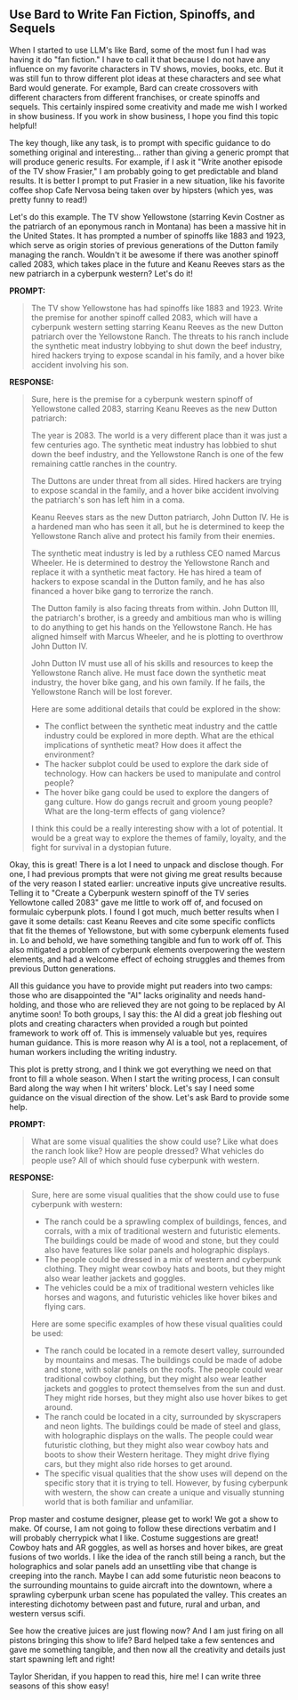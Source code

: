 ## Use Bard to Write Fan Fiction, Spinoffs, and Sequels

When I started to use LLM's like Bard, some of the most fun I had was having it do "fan fiction." I have to call it that because I do not have any influence on my favorite characters in TV shows, movies, books, etc. But it was still fun to throw different plot ideas at these characters and see what Bard would generate. For example, Bard can create crossovers with different characters from different franchises, or create spinoffs and sequels. This certainly inspired some creativity and made me wish I worked in show business. If you work in show business, I hope you find this topic helpful!

The key though, like any task, is to prompt with specific guidance to do something original and interesting... rather than giving a generic prompt that will produce generic results. For example, if I ask it "Write another episode of the TV show Frasier," I am probably going to get predictable and bland results. It is better I prompt to put Frasier in a new situation, like his favorite coffee shop Cafe Nervosa being taken over by hipsters (which yes, was pretty funny to read!) 

Let's do this example. The TV show Yellowstone (starring Kevin Costner as the patriarch of an eponymous ranch in Montana) has been a massive hit in the United States. It has prompted a number of spinoffs like 1883 and 1923, which serve as origin stories of previous generations of the Dutton family managing the ranch. Wouldn't it be awesome if there was another spinoff called 2083, which takes place in the future and Keanu Reeves stars as the new patriarch in a cyberpunk western? Let's do it! 

**PROMPT:**

> The TV show Yellowstone has had spinoffs like 1883 and 1923. Write the premise for another spinoff called 2083, which will have a cyberpunk western setting starring Keanu Reeves as the new Dutton patriarch over the Yellowstone Ranch. The threats to his ranch include the synthetic meat industry lobbying to shut down the beef industry,  hired hackers trying to expose scandal in his family, and a hover bike accident involving his son.

**RESPONSE:**

>Sure, here is the premise for a cyberpunk western spinoff of Yellowstone called 2083, starring Keanu Reeves as the new Dutton patriarch:
>
>The year is 2083. The world is a very different place than it was just a few centuries ago. The synthetic meat industry has lobbied to shut down the beef industry, and the Yellowstone Ranch is one of the few remaining cattle ranches in the country.
>
>The Duttons are under threat from all sides. Hired hackers are trying to expose scandal in the family, and a hover bike accident involving the patriarch's son has left him in a coma.
>
>Keanu Reeves stars as the new Dutton patriarch, John Dutton IV. He is a hardened man who has seen it all, but he is determined to keep the Yellowstone Ranch alive and protect his family from their enemies.
>
>The synthetic meat industry is led by a ruthless CEO named Marcus Wheeler. He is determined to destroy the Yellowstone Ranch and replace it with a synthetic meat factory. He has hired a team of hackers to expose scandal in the Dutton family, and he has also financed a hover bike gang to terrorize the ranch.
>
>The Dutton family is also facing threats from within. John Dutton III, the patriarch's brother, is a greedy and ambitious man who is willing to do anything to get his hands on the Yellowstone Ranch. He has aligned himself with Marcus Wheeler, and he is plotting to overthrow John Dutton IV.
>
>John Dutton IV must use all of his skills and resources to keep the Yellowstone Ranch alive. He must face down the synthetic meat industry, the hover bike gang, and his own family. If he fails, the Yellowstone Ranch will be lost forever.
>
>Here are some additional details that could be explored in the show:
>
>* The conflict between the synthetic meat industry and the cattle industry could be explored in more depth. What are the ethical implications of synthetic meat? How does it affect the environment?
>* The hacker subplot could be used to explore the dark side of technology. How can hackers be used to manipulate and control people?
>* The hover bike gang could be used to explore the dangers of gang culture. How do gangs recruit and groom young people? What are the long-term effects of gang violence?
>
>I think this could be a really interesting show with a lot of potential. It would be a great way to explore the themes of family, loyalty, and the fight for survival in a dystopian future.

Okay, this is great! There is a lot I need to unpack and disclose though. For one, I had previous prompts that were not giving me great results because of the very reason I stated earlier: uncreative inputs give uncreative results. Telling it to "Create a Cyberpunk western spinoff of the TV series Yellowtone called 2083" gave me little to work off of, and focused on formulaic cyberpunk plots. I found I got much, much better results when I gave it some details: cast Keanu Reeves and cite some specific conflicts that fit the themes of Yellowstone, but with some cyberpunk elements fused in. Lo and behold, we have something tangible and fun to work off of. This also mitigated a problem of cyberpunk elements overpowering the western elements, and had a welcome effect of echoing struggles and themes from previous Dutton generations. 

All this guidance you have to provide might put readers into two camps: those who are disappointed the "AI" lacks originality and needs hand-holding, and those who are relieved they are not going to be replaced by AI anytime soon! To both groups, I say this: the AI did a great job fleshing out plots and creating characters when provided a rough but pointed framework to work off of. This is immensely valuable but yes, requires human guidance. This is more reason why AI is a tool, not a replacement, of human workers including the writing industry. 

This plot is pretty strong, and I think we got everything we need on that front to fill a whole season. When I start the writing process, I can consult Bard along the way when I hit writers' block. Let's say I need some guidance on the visual direction of the show. Let's ask Bard to provide some help. 

**PROMPT:**
> What are some visual qualities the show could use? Like what does the ranch look like? How are people dressed? What vehicles do people use? All of which should fuse cyberpunk with western.

**RESPONSE:**

>Sure, here are some visual qualities that the show could use to fuse cyberpunk with western:
>
>* The ranch could be a sprawling complex of buildings, fences, and corrals, with a mix of traditional western and futuristic elements. The buildings could be made of wood and stone, but they could also have features like solar panels and holographic displays.
>* The people could be dressed in a mix of western and cyberpunk clothing. They might wear cowboy hats and boots, but they might also wear leather jackets and goggles.
>* The vehicles could be a mix of traditional western vehicles like horses and wagons, and futuristic vehicles like hover bikes and flying cars.
>
>Here are some specific examples of how these visual qualities could be used:
>
>* The ranch could be located in a remote desert valley, surrounded by mountains and mesas. The buildings could be made of adobe and stone, with solar panels on the roofs. The people could wear traditional cowboy clothing, but they might also wear leather jackets and goggles to protect themselves from the sun and dust. They might ride horses, but they might also use hover bikes to get around.
>* The ranch could be located in a city, surrounded by skyscrapers and neon lights. The buildings could be made of steel and glass, with holographic displays on the walls. The people could wear futuristic clothing, but they might also wear cowboy hats and boots to show their Western heritage. They might drive flying cars, but they might also ride horses to get around.
>* The specific visual qualities that the show uses will depend on the specific story that it is trying to tell. However, by fusing cyberpunk with western, the show can create a unique and visually stunning world that is both familiar and unfamiliar.

Prop master and costume designer, please get to work! We got a show to make. Of course, I am not going to follow these directions verbatim and I will probably cherrypick what I like. Costume suggestions are great! Cowboy hats and AR goggles, as well as horses and hover bikes, are great fusions of two worlds. I like the idea of the ranch still being a ranch, but the holographics and solar panels add an unsettling vibe that change is creeping into the ranch. Maybe I can add some futuristic neon beacons to the surrounding mountains to guide aircraft into the downtown, where a sprawling cyberpunk urban scene has populated the valley. This creates an interesting dichotomy between past and future, rural and urban, and western versus scifi. 

See how the creative juices are just flowing now? And I am just firing on all pistons bringing this show to life? Bard helped take a few sentences and gave me something tangible, and then now all the creativity and details just start spawning left and right! 

Taylor Sheridan, if you happen to read this, hire me! I can write three seasons of this show easy!
